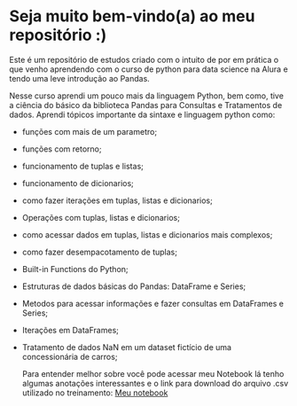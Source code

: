# Seja muito bem-vindo(a) ao meu repositório :)
  Este é um repositório de estudos criado com o intuito de por em prática o que venho aprendendo com o curso de python para data science na Alura e tendo uma leve introdução ao Pandas.

  Nesse curso aprendi um pouco mais da linguagem Python, bem como, tive a ciência do básico da biblioteca Pandas para Consultas e Tratamentos de dados.
  Aprendi tópicos importante da sintaxe e linguagem python como: 
- funções com mais de um parametro;
- funções com retorno;
- funcionamento de tuplas e listas;
- funcionamento de dicionarios;
- como fazer iterações em tuplas, listas e dicionarios;
- Operações com tuplas, listas e dicionarios;
- como acessar dados em tuplas, listas e dicionarios mais complexos;
- como fazer desempacotamento de tuplas;
- Built-in Functions do Python;
- Estruturas de dados básicas do Pandas: DataFrame e Series;
- Metodos para acessar informações e fazer consultas em DataFrames e Series;
- Iterações em DataFrames;
- Tratamento de dados NaN em um dataset fictício de uma concessionária de carros;

  Para entender melhor sobre você pode acessar meu Notebook lá tenho algumas anotações interessantes e o link para download do arquivo .csv utilizado no treinamento: 
<a href="https://colab.research.google.com/drive/1Pk0jweyDEjicyzAH56pum7_ujzM98gOC?usp=sharing" target="_blank">Meu notebook</a>
